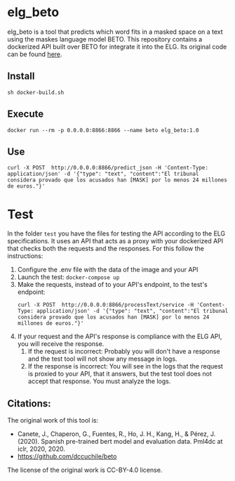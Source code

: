 # elg_beto
elg_beto is a tool that predicts which word fits in a masked space on a text using the maskes language model BETO.
This repository contains a dockerized API built over BETO for integrate it into the ELG. Its original code can
be found [here](https://github.com/dccuchile/beto).

## Install

```
sh docker-build.sh
```

## Execute
```
docker run --rm -p 0.0.0.0:8866:8866 --name beto elg_beto:1.0
```
## Use

```
curl -X POST  http://0.0.0.0:8866/predict_json -H 'Content-Type: application/json' -d '{"type": "text", "content":"El tribunal considera provado que los acusados han [MASK] por lo menos 24 millones de euros."}'
```


# Test
In the folder `test` you have the files for testing the API according to the ELG specifications.
It uses an API that acts as a proxy with your dockerized API that checks both the requests and the responses.
For this follow the instructions:
1) Configure the .env file with the data of the image and your API
2) Launch the test: `docker-compose up`
3) Make the requests, instead of to your API's endpoint, to the test's endpoint:
   ```
   curl -X POST  http://0.0.0.0:8866/processText/service -H 'Content-Type: application/json' -d '{"type": "text", "content":"El tribunal considera provado que los acusados han [MASK] por lo menos 24 millones de euros."}'
   ```
4) If your request and the API's response is compliance with the ELG API, you will receive the response.
   1) If the request is incorrect: Probably you will don't have a response and the test tool will not show any message in logs.
   2) If the response is incorrect: You will see in the logs that the request is proxied to your API, that it answers, but the test tool does not accept that response. You must analyze the logs.


## Citations:
The original work of this tool is:
- Canete, J., Chaperon, G., Fuentes, R., Ho, J. H., Kang, H., & Pérez, J. (2020). Spanish pre-trained bert model and evaluation data. Pml4dc at iclr, 2020, 2020.
- https://github.com/dccuchile/beto

The license of the original work is CC-BY-4.0 license.
